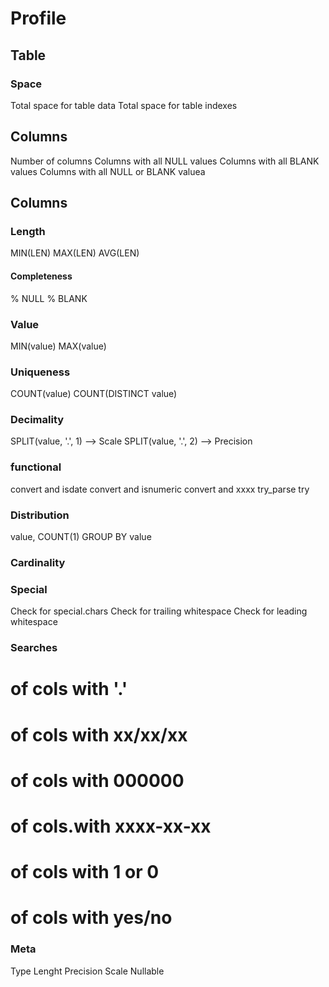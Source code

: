 # Profile


## Table

### Space
Total space for table data
Total space for table indexes

## Columns
Number of columns
Columns with all NULL values
Columns with all BLANK values
Columns with all NULL or BLANK valuea

## Columns

### Length
MIN(LEN)
MAX(LEN)
AVG(LEN)

#### Completeness
% NULL
% BLANK

### Value
MIN(value)
MAX(value)

### Uniqueness
COUNT(value)
COUNT(DISTINCT value)

### Decimality
SPLIT(value, '.', 1) --> Scale
SPLIT(value, '.', 2) --> Precision

### functional
convert and isdate
convert and isnumeric
convert and xxxx
try_parse
try

### Distribution
value, COUNT(1) GROUP BY value

### Cardinality

### Special
Check for special.chars
Check for trailing whitespace
Check for leading whitespace

### Searches
# of cols with '.'
# of cols with xx/xx/xx
# of cols with 000000
# of cols.with xxxx-xx-xx
# of cols with 1 or 0
# of cols with yes/no

### Meta
Type
Lenght
Precision
Scale
Nullable
